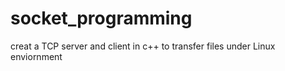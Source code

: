 # socket_programming
creat a TCP server and client in c++ to transfer files under Linux enviornment
